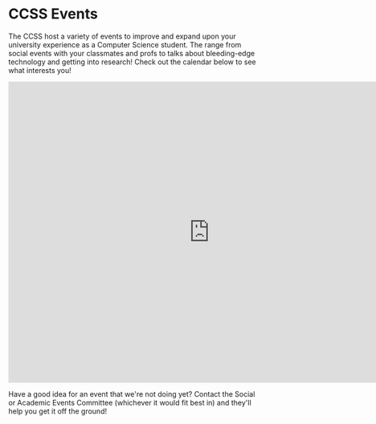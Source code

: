 <h1>CCSS Events</h1>

The CCSS host a variety of events to improve and expand upon your university
experience as a Computer Science student. The range from social events with
your classmates and profs to talks about bleeding-edge technology and getting
into research! Check out the calendar below to see what interests you!

<iframe src="https://www.google.com/calendar/embed?title=CCSS%20Events&amp;showPrint=0&amp;height=600&amp;wkst=1&amp;bgcolor=%23FFFFFF&amp;src=ccss.carleton.ca_j5do375em8lrgjj0uanir3ha8s%40group.calendar.google.com&amp;color=%23B1440E&amp;ctz=America%2FToronto" style=" border-width:0 " width="800" height="600" frameborder="0" scrolling="no"></iframe>

Have a good idea for an event that we're not doing yet? Contact the Social or
Academic Events Committee (whichever it would fit best in) and they'll help you
get it off the ground!
